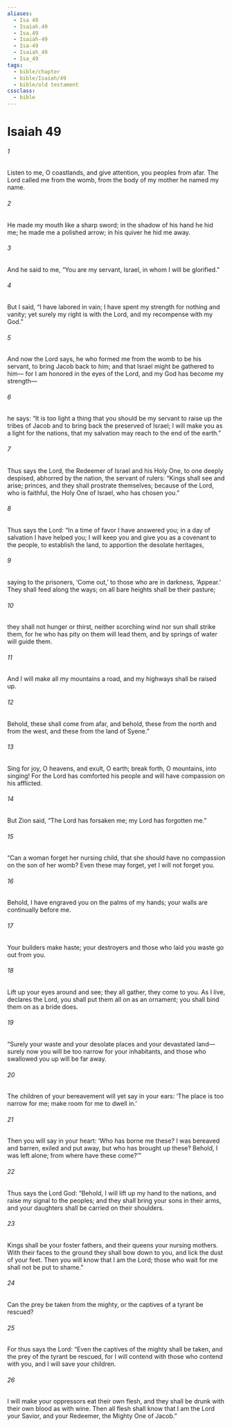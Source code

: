 ```yaml
---
aliases:
  - Isa 49
  - Isaiah.49
  - Isa.49
  - Isaiah-49
  - Isa-49
  - Isaiah_49
  - Isa_49
tags:
  - bible/chapter
  - bible/Isaiah/49
  - bible/old testament
cssclass:
  - bible
---
```


# Isaiah 49

###### 1
Listen to me, O coastlands, and give attention, you peoples from afar. The Lord called me from the womb, from the body of my mother he named my name.
###### 2
He made my mouth like a sharp sword; in the shadow of his hand he hid me; he made me a polished arrow; in his quiver he hid me away.
###### 3
And he said to me, “You are my servant, Israel, in whom I will be glorified.”
###### 4
But I said, “I have labored in vain; I have spent my strength for nothing and vanity; yet surely my right is with the Lord, and my recompense with my God.”
###### 5
And now the Lord says, he who formed me from the womb to be his servant, to bring Jacob back to him; and that Israel might be gathered to him— for I am honored in the eyes of the Lord, and my God has become my strength—
###### 6
he says: “It is too light a thing that you should be my servant to raise up the tribes of Jacob and to bring back the preserved of Israel; I will make you as a light for the nations, that my salvation may reach to the end of the earth.”
###### 7
Thus says the Lord, the Redeemer of Israel and his Holy One, to one deeply despised, abhorred by the nation, the servant of rulers: “Kings shall see and arise; princes, and they shall prostrate themselves; because of the Lord, who is faithful, the Holy One of Israel, who has chosen you.”
###### 8
Thus says the Lord: “In a time of favor I have answered you; in a day of salvation I have helped you; I will keep you and give you as a covenant to the people, to establish the land, to apportion the desolate heritages,
###### 9
saying to the prisoners, ‘Come out,’ to those who are in darkness, ‘Appear.’ They shall feed along the ways; on all bare heights shall be their pasture;
###### 10
they shall not hunger or thirst, neither scorching wind nor sun shall strike them, for he who has pity on them will lead them, and by springs of water will guide them.
###### 11
And I will make all my mountains a road, and my highways shall be raised up.
###### 12
Behold, these shall come from afar, and behold, these from the north and from the west, and these from the land of Syene.”
###### 13
Sing for joy, O heavens, and exult, O earth; break forth, O mountains, into singing! For the Lord has comforted his people and will have compassion on his afflicted.
###### 14
But Zion said, “The Lord has forsaken me; my Lord has forgotten me.”
###### 15
“Can a woman forget her nursing child, that she should have no compassion on the son of her womb? Even these may forget, yet I will not forget you.
###### 16
Behold, I have engraved you on the palms of my hands; your walls are continually before me.
###### 17
Your builders make haste; your destroyers and those who laid you waste go out from you.
###### 18
Lift up your eyes around and see; they all gather, they come to you. As I live, declares the Lord, you shall put them all on as an ornament; you shall bind them on as a bride does.
###### 19
“Surely your waste and your desolate places and your devastated land— surely now you will be too narrow for your inhabitants, and those who swallowed you up will be far away.
###### 20
The children of your bereavement will yet say in your ears: ‘The place is too narrow for me; make room for me to dwell in.’
###### 21
Then you will say in your heart: ‘Who has borne me these? I was bereaved and barren, exiled and put away, but who has brought up these? Behold, I was left alone; from where have these come?’”
###### 22
Thus says the Lord God: “Behold, I will lift up my hand to the nations, and raise my signal to the peoples; and they shall bring your sons in their arms, and your daughters shall be carried on their shoulders.
###### 23
Kings shall be your foster fathers, and their queens your nursing mothers. With their faces to the ground they shall bow down to you, and lick the dust of your feet. Then you will know that I am the Lord; those who wait for me shall not be put to shame.”
###### 24
Can the prey be taken from the mighty, or the captives of a tyrant be rescued?
###### 25
For thus says the Lord: “Even the captives of the mighty shall be taken, and the prey of the tyrant be rescued, for I will contend with those who contend with you, and I will save your children.
###### 26
I will make your oppressors eat their own flesh, and they shall be drunk with their own blood as with wine. Then all flesh shall know that I am the Lord your Savior, and your Redeemer, the Mighty One of Jacob.”


